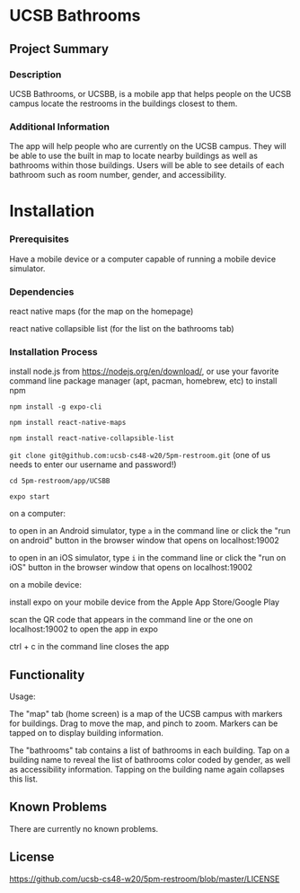 # UCSB Bathrooms
## Project Summary
### Description

UCSB Bathrooms, or UCSBB, is a mobile app that helps people on the UCSB campus locate the restrooms in the buildings closest to them.

### Additional Information

The app will help people who are currently on the UCSB campus. They will be able to use the built in map to locate nearby buildings as well as bathrooms within those buildings. Users will be able to see details of each bathroom such as room number, gender, and accessibility.

# Installation

### Prerequisites

Have a mobile device or a computer capable of running a mobile device simulator.

### Dependencies

react native maps (for the map on the homepage)

react native collapsible list (for the list on the bathrooms tab)


### Installation Process

install node.js from <https://nodejs.org/en/download/>, or use your favorite command line package manager (apt, pacman, homebrew, etc) to install npm

`npm install -g expo-cli`

`npm install react-native-maps`

`npm install react-native-collapsible-list`

`git clone git@github.com:ucsb-cs48-w20/5pm-restroom.git` (one of us needs to enter our username and password!)

`cd 5pm-restroom/app/UCSBB`

`expo start`

on a computer:

to open in an Android simulator, type `a` in the command line or click the "run on android" button in the browser window that opens on localhost:19002

to open in an iOS simulator, type `i` in the command line or click the "run on iOS" button in the browser window that opens on localhost:19002

on a mobile device:

install expo on your mobile device from the Apple App Store/Google Play

scan the QR code that appears in the command line or the one on localhost:19002 to open the app in expo

ctrl + c in the command line closes the app


## Functionality

Usage:

The "map" tab (home screen) is a map of the UCSB campus with markers for buildings. Drag to move the map, and pinch to zoom. Markers can be tapped on to display building information.

The "bathrooms" tab contains a list of bathrooms in each building. Tap on a building name to reveal the list of bathrooms color coded by gender, as well as accessibility information. Tapping on the building name again collapses this list.


## Known Problems

There are currently no known problems.


## License

<https://github.com/ucsb-cs48-w20/5pm-restroom/blob/master/LICENSE>
